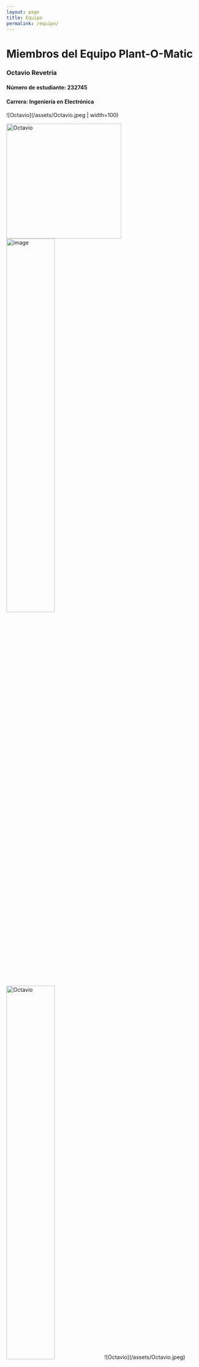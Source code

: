 ```yaml
---
layout: page
title: Equipo
permalink: /equipo/
---
```


# Miembros del Equipo Plant-O-Matic

### Octavio Revetria
#### Número de estudiante: 232745
#### Carrera: Ingeniería en Electrónica
![Octavio](/assets/Octavio.jpeg | width=100)
<div id="X" markdown="1">
<img src="/assets/Octavio.jpeg" alt="Octavio" width="300" height="auto">
</div>
<img src="/assets/Octavio.jpeg" alt="image" width="50%" height="auto">
<img src="img/assets/Octavio.jpeg" alt="Octavio" width="50%" height="auto">
![Octavio](/assets/Octavio.jpeg)

### Martin Fajardo
#### Número de estudiante: 229101
#### Carrera: Ingeniería en Electrónica
![Martin](/assets/Martin.jpeg)

### Elina Masculiatte
#### Número de estudiante: 144885
#### Carrera: Ingeniería en Telecomunicaciones
![Elina](/assets/Elina.jpeg)

### Javier Iglesias
#### Número de estudiante: 231724
#### Carrera: Ingeniería en Telecomunicaciones

El contenido de este proyecto tiene como responsables a los cuatro integrantes de este equipo.
